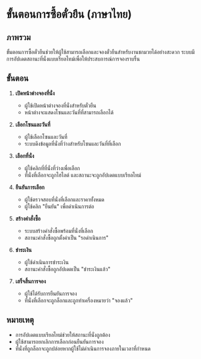 # ขั้นตอนการซื้อตั๋วยืน (ภาษาไทย)

## ภาพรวม
ขั้นตอนการซื้อตั๋วยืนช่วยให้ผู้ใช้สามารถเลือกและจองตั๋วยืนสำหรับงานชกมวยได้อย่างสะดวก ระบบมีการอัปเดตสถานะที่นั่งแบบเรียลไทม์เพื่อให้ประสบการณ์การจองราบรื่น

## ขั้นตอน

1. **เปิดหน้าต่างจองที่นั่ง**
   - ผู้ใช้เปิดหน้าต่างจองที่นั่งสำหรับตั๋วยืน
   - หน้าต่างจะแสดงโซนและวันที่ที่สามารถเลือกได้

2. **เลือกโซนและวันที่**
   - ผู้ใช้เลือกโซนและวันที่
   - ระบบดึงข้อมูลที่นั่งที่ว่างสำหรับโซนและวันที่ที่เลือก

3. **เลือกที่นั่ง**
   - ผู้ใช้คลิกที่ที่นั่งที่ว่างเพื่อเลือก
   - ที่นั่งที่เลือกจะถูกไฮไลต์ และสถานะจะถูกอัปเดตแบบเรียลไทม์

4. **ยืนยันการเลือก**
   - ผู้ใช้ตรวจสอบที่นั่งที่เลือกและราคาทั้งหมด
   - ผู้ใช้คลิก "ยืนยัน" เพื่อดำเนินการต่อ

5. **สร้างคำสั่งซื้อ**
   - ระบบสร้างคำสั่งซื้อพร้อมที่นั่งที่เลือก
   - สถานะคำสั่งซื้อถูกตั้งค่าเป็น "รอดำเนินการ"

6. **ชำระเงิน**
   - ผู้ใช้ดำเนินการชำระเงิน
   - สถานะคำสั่งซื้อถูกอัปเดตเป็น "ชำระเงินแล้ว"

7. **เสร็จสิ้นการจอง**
   - ผู้ใช้ได้รับการยืนยันการจอง
   - ที่นั่งที่เลือกจะถูกล็อกและถูกทำเครื่องหมายว่า "จองแล้ว"

## หมายเหตุ
- การอัปเดตแบบเรียลไทม์ช่วยให้สถานะที่นั่งถูกต้อง
- ผู้ใช้สามารถยกเลิกการเลือกก่อนยืนยันการจอง
- ที่นั่งที่ถูกล็อกจะถูกปล่อยหากผู้ใช้ไม่ดำเนินการจองภายในเวลาที่กำหนด
